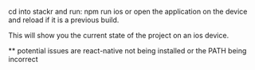 cd into stackr and run: npm run ios or open the application on the device and reload if it is a previous build.

This will show you the current state of the project on an ios device.

\*\* potential issues are react-native not being installed or the PATH being incorrect
